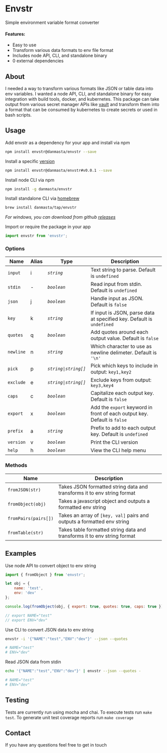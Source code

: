 # Envstr
Simple environment variable format converter

#### Features:
* Easy to use
* Transform various data formats to env file format
* Includes node API, CLI, and standalone binary
* 0 external dependencies

## About
I needed a way to transform various formats like JSON or table data into env variables. I wanted a node API, CLI, and standalone binary for easy integration with build tools, docker, and kubernetes. This package can take output from various secret manager APIs like [vault](https://github.com/hashicorp/vault) and transform them into a format that can be consumed by kubernetes to create secrets or used in bash scripts.

## Usage
Add envstr as a dependency for your app and install via npm
```sh
npm install envstr@danmasta/envstr --save
```
Install a specific [version](https://github.com/danmasta/envstr/tags)
```sh
npm install envstr@danmasta/envstr#v0.0.1 --save
```
Install node CLI via npm
```sh
npm install -g danmasta/envstr
```
Install standalone CLI via [homebrew](https://github.com/danmasta/homebrew-tap)
```sh
brew install danmasta/tap/envstr
```
*For windows, you can download from github [releases](https://github.com/danmasta/envstr/releases)*

Import or require the package in your app
```js
import envstr from 'envstr';
```

### Options
Name | Alias | Type | Description
-----|-------|------|------------
`input` | i | *`string`* | Text string to parse. Default is `undefined`
`stdin` | - | *`boolean`* | Read input from stdin. Default is `undefined`
`json` | j | *`boolean`* | Handle input as JSON. Default is `false`
`key` | k | *`string`* | If input is JSON, parse data at specified key. Default is `undefined`
`quotes` | q | *`boolean`* | Add quotes around each output value. Default is `false`
`newline` | n | *`string`* | Which character to use as newline delimeter. Default is `'\n'`
`pick` | p | *`string\|string[]`* | Pick which keys to include in output: `key1,key2`
`exclude` | e | *`string\|string[]`* | Exclude keys from output: `key3,key4`
`caps` | c | *`boolean`* | Capitalize each output key. Default is `false`
`export` | x | *`boolean`* | Add the `export` keyword in front of each output key. Default is `false`
`prefix` | a | *`string`* | Prefix to add to each output key. Default is `undefined`
`version` | v | *`boolean`* | Print the CLI version
`help` | h | *`boolean`* | View the CLI help menu

### Methods
Name | Description
-----|------------
`fromJSON(str)` | Takes JSON formatted string data and transforms it to env string format
`fromObject(obj)` | Takes a javascript object and outputs a formatted env string
`fromPairs(pairs[])` | Takes an array of `[key, val]` pairs and outputs a formatted env string
`fromTable(str)` | Takes table formatted string data and transforms it to env string format

## Examples
Use node API to convert object to env string
```js
import { fromObject } from 'envstr';

let obj = {
    name: 'test',
    env: 'dev'
};

console.log(fromObject(obj, { export: true, quotes: true, caps: true }));

// export NAME="test"
// export ENV="dev"
```

Use CLI to convert JSON data to env string
```sh
envstr -i '{"NAME":"test","ENV":"dev"}' --json --quotes

# NAME="test"
# ENV="dev"
```

Read JSON data from stdin
```sh
echo '{"NAME":"test","ENV":"dev"}' | envstr --json --quotes -

# NAME="test"
# ENV="dev"
```

## Testing
Tests are currently run using mocha and chai. To execute tests run `make test`. To generate unit test coverage reports run `make coverage`

## Contact
If you have any questions feel free to get in touch
